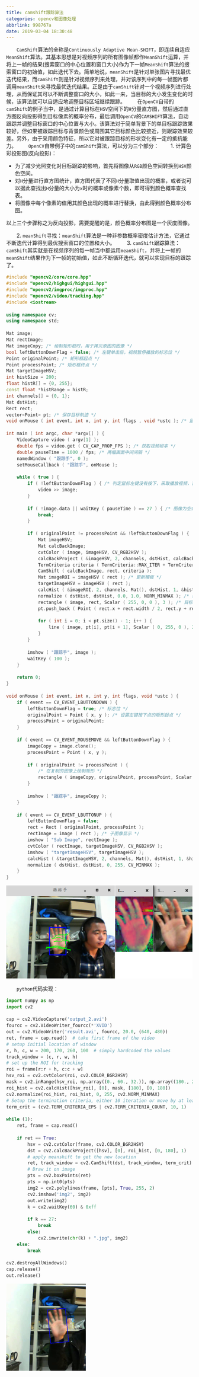 ```yaml
---
title: camshift跟踪算法
categories: opencv和图像处理
abbrlink: 998767a
date: 2019-03-04 18:30:48
---
```

&emsp;&emsp;`CamShift`算法的全称是`Continuously Adaptive Mean-SHIFT`，即连续自适应`MeanShift`算法。其基本思想是对视频序列的所有图像帧都作`MeanShift`运算，并将上一帧的结果(搜索窗口的中心位置和窗口大小)作为下一帧`MeanShift`算法的搜索窗口的初始值，如此迭代下去。简单地说，`meanShift`是针对单张图片寻找最优迭代结果，而`camShift`则是针对视频序列来处理，并对该序列中的每一帧图片都调用`meanShift`来寻找最优迭代结果。正是由于`camShift`针对一个视频序列进行处理，从而保证其可以不断调整窗口的大小，如此一来，当目标的大小发生变化的时候，该算法就可以自适应地调整目标区域继续跟踪。<!--more-->
&emsp;&emsp;在`OpenCV`自带的`camShift`的例子当中，是通过计算目标在`HSV`空间下的`H`分量直方图，然后通过直方图反向投影得到目标像素的概率分布，最后调用`OpenCV`的`CAMSHIFT`算法，自动跟踪并调整目标窗口的中心位置与大小。该算法对于简单背景下的单目标跟踪效果较好，但如果被跟踪目标与背景颜色或周围其它目标颜色比较接近，则跟踪效果较差。另外，由于采用颜色特征，所以它对被跟踪目标的形状变化有一定的抵抗能力。
&emsp;&emsp;`OpenCV`自带例子中的`camShift`算法，可以分为三个部分：
&emsp;&emsp;1. 计算色彩投影图(反向投影)：

- 为了减少光照变化对目标跟踪的影响，首先将图像从`RGB`颜色空间转换到`HSV`颜色空间。
- 对`H`分量进行直方图统计，直方图代表了不同`H`分量取值出现的概率，或者说可以据此查找出`H`分量的大小为`x`时的概率或像素个数，即可得到颜色概率查找表。
- 将图像中每个像素的值用其颜色出现的概率进行替换，由此得到颜色概率分布图。

以上三个步骤称之为反向投影，需要提醒的是，颜色概率分布图是一个灰度图像。

&emsp;&emsp;2. `meanShift`寻找：`meanShift`算法是一种非参数概率密度估计方法，它通过不断迭代计算得到最优搜索窗口的位置和大小。
&emsp;&emsp;3. `camShift`跟踪算法：`camShift`其实就是在视频序列的每一帧当中都运用`meanShift`，并将上一帧的`meanShift`结果作为下一帧的初始值，如此不断循环迭代，就可以实现目标的跟踪了。

``` cpp
#include "opencv2/core/core.hpp"
#include "opencv2/highgui/highgui.hpp"
#include "opencv2/imgproc/imgproc.hpp"
#include "opencv2/video/tracking.hpp"
#include <iostream>
​
using namespace cv;
using namespace std;
​
Mat image;
Mat rectImage;
Mat imageCopy; /* 绘制矩形框时，用于拷贝原图的图像 */
bool leftButtonDownFlag = false; /* 左键单击后，视频暂停播放的标志位 */
Point originalPoint; /* 矩形框起点 */
Point processPoint; /* 矩形框终点 */
Mat targetImageHSV;
int histSize = 200;
float histR[] = {0, 255};
const float *histRange = histR;
int channels[] = {0, 1};
Mat dstHist;
Rect rect;
vector<Point> pt; /* 保存目标轨迹 */
void onMouse ( int event, int x, int y, int flags , void *ustc ); /* 鼠标回调函数 */

int main ( int argc, char *argv[] ) {
    VideoCapture video ( argv[1] );
    double fps = video.get ( CV_CAP_PROP_FPS ); /* 获取视频帧率 */
    double pauseTime = 1000 / fps; /* 两幅画面中间间隔 */
    namedWindow ( "跟踪手", 0 );
    setMouseCallback ( "跟踪手", onMouse );
​
    while ( true ) {
        if ( !leftButtonDownFlag ) { /* 判定鼠标左键没有按下，采取播放视频，否则暂停 */
            video >> image;
        }
​
        if ( !image.data || waitKey ( pauseTime ) == 27 ) { /* 图像为空或Esc键按下退出播放 */
            break;
        }
​
        if ( originalPoint != processPoint && !leftButtonDownFlag ) {
            Mat imageHSV;
            Mat calcBackImage;
            cvtColor ( image, imageHSV, CV_RGB2HSV );
            calcBackProject ( &imageHSV, 2, channels, dstHist, calcBackImage, &histRange ); /* 反向投影 */
            TermCriteria criteria ( TermCriteria::MAX_ITER + TermCriteria::EPS, 1000, 0.001 );
            CamShift ( calcBackImage, rect, criteria );
            Mat imageROI = imageHSV ( rect ); /* 更新模板 */
            targetImageHSV = imageHSV ( rect );
            calcHist ( &imageROI, 2, channels, Mat(), dstHist, 1, &histSize, &histRange );
            normalize ( dstHist, dstHist, 0.0, 1.0, NORM_MINMAX ); /* 归一化 */
            rectangle ( image, rect, Scalar ( 255, 0, 0 ), 3 ); /* 目标绘制 */
            pt.push_back ( Point ( rect.x + rect.width / 2, rect.y + rect.height / 2 ) );
​
            for ( int i = 0; i < pt.size() - 1; i++ ) {
                line ( image, pt[i], pt[i + 1], Scalar ( 0, 255, 0 ), 2.5 );
            }
        }
​
        imshow ( "跟踪手", image );
        waitKey ( 100 );
    }
​
    return 0;
}
​
void onMouse ( int event, int x, int y, int flags, void *ustc ) {
    if ( event == CV_EVENT_LBUTTONDOWN ) {
        leftButtonDownFlag = true; /* 标志位 */
        originalPoint = Point ( x, y ); /* 设置左键按下点的矩形起点 */
        processPoint = originalPoint;
    }
​
    if ( event == CV_EVENT_MOUSEMOVE && leftButtonDownFlag ) {
        imageCopy = image.clone();
        processPoint = Point ( x, y );
​
        if ( originalPoint != processPoint ) {
            /* 在复制的图像上绘制矩形 */
            rectangle ( imageCopy, originalPoint, processPoint, Scalar ( 255, 0, 0 ), 2 );
        }
​
        imshow ( "跟踪手", imageCopy );
    }
​
    if ( event == CV_EVENT_LBUTTONUP ) {
        leftButtonDownFlag = false;
        rect = Rect ( originalPoint, processPoint );
        rectImage = image ( rect ); /* 子图像显示 */
        imshow ( "Sub Image", rectImage );
        cvtColor ( rectImage, targetImageHSV, CV_RGB2HSV );
        imshow ( "targetImageHSV", targetImageHSV );
        calcHist ( &targetImageHSV, 2, channels, Mat(), dstHist, 1, &histSize, &histRange, true, false );
        normalize ( dstHist, dstHist, 0, 255, CV_MINMAX );
    }
}
```

<img src="./camshift跟踪算法/1.png">

&emsp;&emsp;`python`代码实现：

``` python
import numpy as np
import cv2
​
cap = cv2.VideoCapture('output_2.avi')
fourcc = cv2.VideoWriter_fourcc(*'XVID')
out = cv2.VideoWriter('result.avi', fourcc, 20.0, (640, 480))
ret, frame = cap.read()  # take first frame of the video
# setup initial location of window
r, h, c, w = 200, 170, 260, 100  # simply hardcoded the values
track_window = (c, r, w, h)
# set up the ROI for tracking
roi = frame[r:r + h, c:c + w]
hsv_roi = cv2.cvtColor(roi, cv2.COLOR_BGR2HSV)
mask = cv2.inRange(hsv_roi, np.array((0., 60., 32.)), np.array((180., 255., 255.)))
roi_hist = cv2.calcHist([hsv_roi], [0], mask, [180], [0, 180])
cv2.normalize(roi_hist, roi_hist, 0, 255, cv2.NORM_MINMAX)
# Setup the termination criteria, either 10 iteration or move by at least 1 pt
term_crit = (cv2.TERM_CRITERIA_EPS | cv2.TERM_CRITERIA_COUNT, 10, 1)
​
while (1):
    ret, frame = cap.read()

    if ret == True:
        hsv = cv2.cvtColor(frame, cv2.COLOR_BGR2HSV)
        dst = cv2.calcBackProject([hsv], [0], roi_hist, [0, 180], 1)
        # apply meanshift to get the new location
        ret, track_window = cv2.CamShift(dst, track_window, term_crit)
        # Draw it on image
        pts = cv2.boxPoints(ret)
        pts = np.int0(pts)
        img2 = cv2.polylines(frame, [pts], True, 255, 2)
        cv2.imshow('img2', img2)
        out.write(img2)
        k = cv2.waitKey(60) & 0xff

        if k == 27:
            break
        else:
            cv2.imwrite(chr(k) + ".jpg", img2)
    else:
        break

cv2.destroyAllWindows()
cap.release()
out.release()
```

<img src="./camshift跟踪算法/2.png" height="235" width="215">